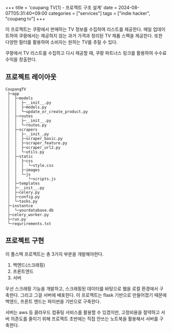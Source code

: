 +++
title = 'coupang TV[1] - 프로젝트 구조 설계'
date = 2024-08-07T05:31:40+09:00
categories = ["services"]
tags = ["indie hacker", "coupang tv"]
+++

이 프로젝트는 쿠팡에서 판매하는 TV 정보를 수집하여 리스트를 제공한다. 매일 업데이트하여 쿠팡에서는 제공하지 않는 과거 가격과 정리된 TV 제품 스펙을 제공한다. 또한 다양한 필터를 활용하여 소비자는 원하는 TV를 추릴 수 있다.

<!--more-->

쿠팡에서 TV 리스트를 수집하고 다시 제공할 때, 쿠팡 파트너스 링크를 활용하여 수수료 수익을 창출한다.

## 프로젝트 레이아웃

```code
CoupangTV
 ├─app
 │  ├─models
 │  │  ├─__init__.py
 │  │  ├─models.py
 │  │  └─update_or_create_product.py
 │  ├─routes
 │  │  ├─__init__.py
 │  │  └─routes.py
 │  ├─scrapers
 │  │  ├─__init_.py
 │  │  ├─scraper_basic.py
 │  │  ├─scraper_feature.py
 │  │  ├─scraper_url2.py
 │  │  └─utils.py
 │  ├─static
 │  │  ├─css
 │  │  │  └─style.css
 │  │  ├─images
 │  │  └─js
 │  │     └─scripts.js
 │  ├─templates
 │  ├─__init__.py
 │  ├─celery.py
 │  ├─config.py
 │  └─tasks.py
 ├─instantce
 │  └─yourdatabase.db
 ├─celery_worker.py
 ├─run.py
 └─requrirements.txt
```

## 프로젝트 구현

이 풀스택 프로젝트는 총 3가지 부분을 개발해야한다.

1. 백엔드(스크래핑)
2. 프론트엔드
3. 서버

우선 스크래핑 기능을 개발하고, 스크래핑된 데이터를 바탕으로 웹을 로컬 환경에서 구축한다. 그리고 그걸 서버에 배포한다.
이 프로젝트는 flask 기반으로 만들어졌기 때문에 백엔드, 프론트 엔드는 파이썬을 기반으로 구축한다.

서버는 aws 등 클라우드 컴퓨팅 서비스를 활용할 수 있겠지만, 고정비용을 절약하고 서버 의존도를 줄이기 위해 프로젝트 초반에는 직접 안쓰는 노트북을 활용해서 서버를 구축한다.
